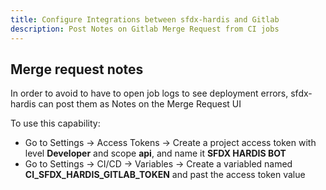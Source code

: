 ```yaml
---
title: Configure Integrations between sfdx-hardis and Gitlab
description: Post Notes on Gitlab Merge Request from CI jobs
---
```

<!-- markdownlint-disable MD013 -->

## Merge request notes

In order to avoid to have to open job logs to see deployment errors, sfdx-hardis can post them as Notes on the Merge Request UI

To use this capability:

- Go to Settings -> Access Tokens -> Create a project access token with level **Developer** and scope **api**, and name it **SFDX HARDIS BOT**
- Go to Settings -> CI/CD -> Variables -> Create a variabled named **CI_SFDX_HARDIS_GITLAB_TOKEN** and past the access token value
